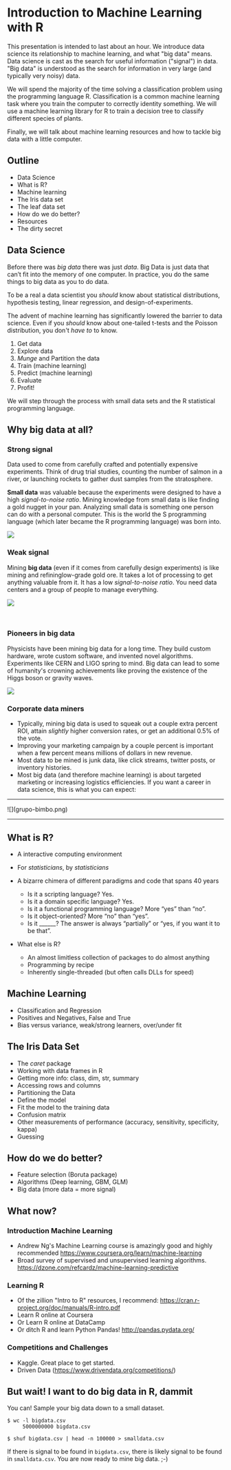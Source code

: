 # Introduction to Machine Learning with R

This presentation is intended to last about an hour. We introduce data science its relationship to machine learning, and what "big data" means. Data science is cast as the search for useful information ("signal") in data. "Big data" is understood as the search for information in very large (and typically very noisy) data. 
  
We will spend the majority of the time solving a classification problem using the programming language R. Classification is a common machine learning task where you train the computer to correctly identity something. We will use a machine learning library for R to train a decision tree to classify different species of plants. 

Finally, we will talk about machine learning resources and how to tackle big data with a little computer. 


## Outline

- Data Science
- What is R?
- Machine learning
- The Iris data set
- The leaf data set
- How do we do better?
- Resources
- The dirty secret

## Data Science
Before there was *big data* there was just *data*.  Big Data is just data that can’t fit into the memory of one computer. In practice, you do the same things to big data as you to do data.
  
To be a real a data scientist you _should_ know about statistical distributions, hypothesis testing, linear regression, and design-of-experiments.
  
The advent of machine learning has significantly lowered the barrier to data science. Even if you _should_ know about one-tailed t-tests and the Poisson distribution, you don't _have to_ to know.

1. Get data
1. Explore data
1. _Munge_ and Partition the data
1. Train (machine learning)
1. Predict (machine learning)
1. Evaluate
1. Profit!

We will step through the process with small data sets and the R statistical programming language.

## Why big data at all?

### Strong signal

Data used to come from carefully crafted and potentially expensive experiments. Think of drug trial studies, counting the number of salmon in a river, or launching rockets to gather dust samples from the stratosphere. 
  
**Small data** was valuable because the experiments were designed to have a high _signal-to-noise ratio_. Mining knowledge from small data is like finding a gold nugget in your pan. Analyzing small data is something one person can do with a personal computer. This is the world the S programming language (which later became the R programming language) was born into.

![](goldpan.png)
  
### Weak signal

Mining **big data** (even if it comes from carefully design experiments) is like mining and refininglow-grade gold ore. It takes a lot of processing to get anything valuable from it. It has a low _signal-to-noise ratio_. You need data centers and a group of people to manage everything.

![](ore-extraction.jpg)

<br>  

### Pioneers in big data

Physicists have been mining big data for a long time. They build custom hardware, wrote custom software, and invented novel algorithms. Experiments like CERN and LIGO spring to mind. Big data can lead to some of humanity's crowning achievements like proving the existence of the Higgs boson or gravity waves. 

![](cern-experiment.jpg)

### Corporate data miners 

- Typically, mining big data is used to squeak out a couple extra percent ROI, attain _slightly_ higher conversion rates, or get an additional 0.5% of the vote. 
- Improving your marketing campaign by a couple percent is important when a few percent means millions of dollars in new revenue.
- Most data to be mined is junk data, like click streams, twitter posts, or inventory histories.
- Most big data (and therefore machine learning) is about targeted marketing or increasing logistics efficiencies. If you want a career in data science, this is what you can expect:
<hr>
![](grupo-bimbo.png)  
  

<hr>

## What is R?
 - A interactive computing environment 
  - For *statisticians*, by *statisticians*
 - A bizarre chimera of different paradigms and code that spans 40 years
	- Is it a scripting language? Yes.
	- Is it a domain specific language? Yes.
	- Is it a functional programming language? More “yes” than “no”.
	- Is it object-oriented? More “no” than “yes”.
	- Is it ______? The answer is always “partially” or “yes, if you want it to be that”.

 - What else is R?
	- An almost limitless collection of packages to do almost anything
	- Programming by recipe
	- Inherently single-threaded (but often calls DLLs for speed)
  
## Machine Learning
- Classification and Regression
- Positives and Negatives, False and True
- Bias versus variance, weak/strong learners, over/under fit

## The Iris Data Set
- The *caret* package
- Working with data frames in R
- Getting more info: class, dim, str, summary
- Accessing rows and columns
- Partitioning the Data
- Define the model
- Fit the model to the training data
- Confusion matrix
- Other measurements of performance (accuracy, sensitivity, specificity, kappa)
- Guessing

## How do we do better?
- Feature selection (Boruta package)
- Algorithms (Deep learning, GBM, GLM)
- Big data (more data = more signal)

## What now?

### Introduction Machine Learning
 - Andrew Ng's Machine Learning course is amazingly good and highly recommended https://www.coursera.org/learn/machine-learning
 - Broad survey of supervised and unsupervised learning algorithms.  https://dzone.com/refcardz/machine-learning-predictive
 
### Learning R
  - Of the zillion "Intro to R" resources, I recommend:
  https://cran.r-project.org/doc/manuals/R-intro.pdf
  - Learn R online at Coursera
  - Or Learn R online at DataCamp 
  - Or ditch R and learn Python Pandas! http://pandas.pydata.org/
  
### Competitions and Challenges
  - Kaggle. Great place to get started.
  - Driven Data (https://www.drivendata.org/competitions/)
  
  
## But wait! I want to do big data in R, dammit
You can! Sample your big data down to a small dataset. 

```
$ wc -l bigdata.csv
     5000000000 bigdata.csv
     
$ shuf bigdata.csv | head -n 100000 > smalldata.csv
```

If there is signal to be found in `bigdata.csv`, there is likely signal to be found in `smalldata.csv`. You are now ready to mine big data. ;-)